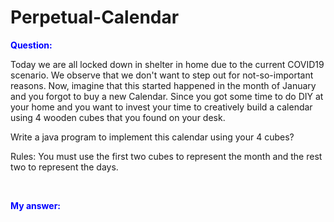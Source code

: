 # Perpetual-Calendar
<b> <p style="color:blue"> Question: </p> </b> 
Today we are all locked down in shelter in home due to the current COVID19 scenario. We observe that we don't want to step out for not-so-important reasons. 
Now, imagine that this started happened in the month of January and you forgot to buy a new Calendar. Since you got some time to do DIY at your home and you want to invest your time to creatively build a calendar using 4 wooden cubes that you found on your desk. 

Write a java program to implement this calendar using your 4 cubes?

Rules: You must use the first two cubes to represent the month and the rest two to represent the days. 


<b/> <br/> 
<b> <p style="color:blue"> My answer: </p> </b> <br/>
